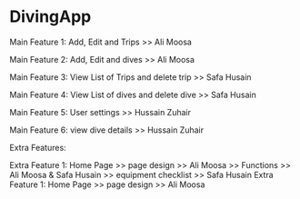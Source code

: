 # DivingApp

 Main Feature 1: Add, Edit and  Trips  >> Ali Moosa
  
  Main Feature 2: Add, Edit and  dives >> Ali Moosa
  
  Main Feature 3: View List of Trips and delete trip >> Safa Husain
  
  Main Feature 4: View List of dives and delete dive >> Safa Husain
  
  Main Feature 5: User settings >> Hussain Zuhair
  
  Main Feature 6: view dive details >> Hussain Zuhair
  
  Extra Features: 

  Extra Feature 1: Home Page >> page design >> Ali Moosa
                             >> Functions   >> Ali Moosa & Safa Husain
                             >> equipment checklist >> Safa Husain 
  Extra Feature 1: Home Page >> page design >> Ali Moosa
